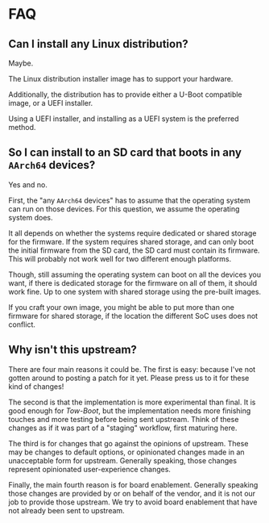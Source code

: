 FAQ
===

Can I install any Linux distribution?
-------------------------------------

Maybe.

The Linux distribution installer image has to support your hardware.

Additionally, the distribution has to provide either a U-Boot compatible image,
or a UEFI installer.

Using a UEFI installer, and installing as a UEFI system is the preferred
method.


So I can install to an SD card that boots in any `AArch64` devices?
-------------------------------------------------------------------

Yes and no.

First, the "any `AArch64` devices" has to assume that the operating system can
run on those devices. For this question, we assume the operating system does.

It all depends on whether the systems require dedicated or shared storage for
the firmware. If the system requires shared storage, and can only boot the
initial firmware from the SD card, the SD card must contain its firmware. This
will probably not work well for two different enough platforms.

Though, still assuming the operating system can boot on all the devices you
want, if there is dedicated storage for the firmware on all of them, it should
work fine. Up to one system with shared storage using the pre-built images.

If you craft your own image, you might be able to put more than one firmware
for shared storage, if the location the different SoC uses does not conflict.


Why isn't this upstream?
------------------------

There are four main reasons it could be. The first is easy: because I've not
gotten around to posting a patch for it yet. Please press us to it for these
kind of changes!

The second is that the implementation is more experimental than final. It is
good enough for *Tow-Boot*, but the implementation needs more finishing touches
and more testing before being sent upstream. Think of these changes as if it
was part of a "staging" workflow, first maturing here.

The third is for changes that go against the opinions of upstream. These may
be changes to default options, or opinionated changes made in an unacceptable
form for upstream. Generally speaking, those changes represent opinionated
user-experience changes.

Finally, the main fourth reason is for board enablement. Generally speaking
those changes are provided by or on behalf of the vendor, and it is not our job
to provide those upstream. We try to avoid board enablement that have not
already been sent to upstream.
